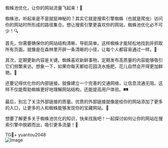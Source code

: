 蜘蛛池优化，让你的网站流量飞起来！🚀

蜘蛛池，听起来是不是就挺神秘的？其实它就是搜索引擎蜘蛛（也就是爬虫）访问你的网站时所形成的路径集合。想让搜索引擎更喜欢你的网站，蜘蛛池优化必不可少！🔍

首先，你需要确保你的网站结构清晰、导航简单。这样蜘蛛才能轻松地找到并抓取所有页面。就像是在森林里开辟一条清晰的小径，让每个人都容易通过一样。🌳

其次，定期更新内容是关键。蜘蛛喜欢新鲜事物，定期发布高质量的内容能够吸引它们频繁来访。想象一下，如果你每天都给花园浇水施肥，花儿自然会开得更加鲜艳。🌺

还要记得优化你的内部链接。就像建立一个完善的交通网络，让信息流通无阻。这样不仅能帮助蜘蛛更好地理解网站结构，还能提高用户体验。🛤️

最后，别忘了关注外部链接的质量。优质的外部链接就像是给你的网站添加了更多的入口，让更多的人和蜘蛛能够发现你的宝藏网站。🔗

想要了解更多关于蜘蛛池优化的知识，快来找我吧！一起探讨如何让你的网站在搜索引擎中脱颖而出，吸引更多流量！🌟

TG💪+ yuantou2048  
![Image](https://github.com/user-attachments/assets/42a5a4a5-fea9-4a1d-8aa0-73e57e430cca)